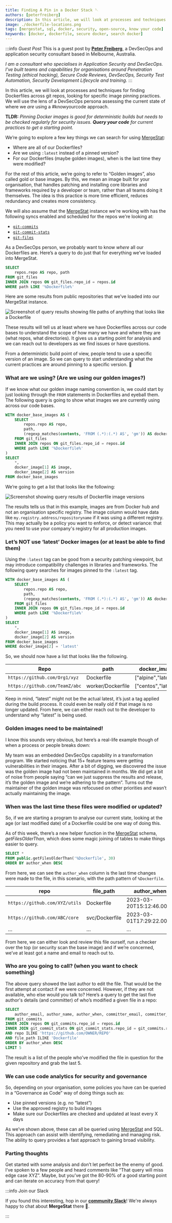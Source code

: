 ```yaml
---
title: Finding A Pin in a Docker Stack 🪡
authors: [peterfreiberg]
description: In this article, we will look at processes and techniques for finding `Dockerfile`s across git repos, looking for specific image pinning practices. We will use the lens of a DevSecOps persona assessing the current state of where we are using a know-your-code approach.
image: ./dockerfile-locations.png
tags: [mergestat, sql, docker, security, open-source, know your code]
keywords: [docker, dockerfile, secure docker, search docker]
---
```


:::info *Guest Post*
This is a guest post by [**Peter Freiberg**](https://www.linkedin.com/in/peterfreiberg/), a DevSecOps and application security consultant based in Melbourne, Australia.

*I am a consultant who specialises in Application Security and DevSecOps. I've built teams and capabilities for organisations around Penetration Testing (ethical hacking), Secure Code Reviews, DevSecOps, Security Test Automation, Security Development Lifecycle and training.*
:::

In this article, we will look at processes and techniques for finding Dockerfiles across git repos, looking for specific image pinning practices.
We will use the lens of a DevSecOps persona assessing the current state of where we *are* using a #knowyourcode approach.

**TLDR:**
*Pinning Docker images is good for deterministic builds but needs to be checked regularly for security issues. **Query your code** for current practices to get a starting point.*

We’re going to explore a few key things we can search for using [MergeStat](https://github.com/mergestat/mergestat):

- Where are all of our Dockerfiles?
- Are we using `:latest` instead of a pinned version?
- For our Dockerfiles (maybe golden images), when is the last time they were modified?

For the rest of this article, we’re going to refer to “Golden images”, also called gold or base images.
By this, we mean an image built for your organisation, that handles patching and installing core libraries and frameworks required by a developer or team, rather than all teams doing it themselves.
The idea is this practice is more time efficient, reduces redundancy and creates more consistency.

We will also assume that the [MergeStat](https://github.com/mergestat/mergestat) instance we're working with has the following syncs enabled and scheduled for the repos we're looking at:

- [`git-commits`](https://github.com/mergestat/syncs/tree/main/syncs/git-commits)
- [`git-commit-stats`](https://github.com/mergestat/syncs/tree/main/syncs/git-commit-stats)
- [`git-files`](https://github.com/mergestat/syncs/tree/main/syncs/git-files)

As a DevSecOps person, we probably want to know *where* all our Dockerfiles are.
Here’s a query to do just that for everything we’ve loaded into MergeStat. 

```sql
SELECT
    repos.repo AS repo, path
FROM git_files
INNER JOIN repos ON git_files.repo_id = repos.id
WHERE path LIKE '%Dockerfile%'
```

Here are some results from public repositories that we’ve loaded into our MergeStat instance. 

![Screenshot of query results showing file paths of anything that looks like a Dockerfile](dockerfile-locations.png)

These results will tell us at least where we have Dockerfiles across our code bases to understand the scope of how many we have and where they are (what repos, what directories).
It gives us a starting point for analysis and we can reach out to developers as we find issues or have questions.

From a deterministic build point of view, people tend to use a specific version of an image.
So we can query to start understanding what the current practices are around pinning to a specific version. 📌

### What are we using? (Are we using our golden images?)

If we know what our golden image naming convention is, we could start by just looking through the `FROM` statements in Dockerfiles and eyeball them.
The following query is going to show what images we are currently using across our code bases. 

```sql
WITH docker_base_images AS (
    SELECT
        repos.repo AS repo,
        path,
        (regexp_matches(contents, 'FROM (.*):(.*) AS', 'gm')) AS docker_image
    FROM git_files
    INNER JOIN repos ON git_files.repo_id = repos.id
    WHERE path LIKE '%Dockerfile%'
)
SELECT
    *,
    docker_image[1] AS image,
    docker_image[2] AS version
FROM docker_base_images
```

We’re going to get a list that looks like the following:

![Screenshot showing query results of Dockerfile image versions](dockerfile-from-clauses.png)

The results tells us that in this example, images are from Docker hub and not an organisation specific registry.
The image column would have data like `my.registry.address/repositoryname` if it was using a different registry.
This may actually be a policy you want to enforce, or detect variance: that you need to use your company's registry for all production images.

### Let’s NOT use ‘latest’ Docker images (or at least be able to find them)

Using the `:latest` tag can be good from a security patching viewpoint, but may introduce compatibility challenges in libraries and frameworks.
The following query searches for images pinned to the `:latest` tag.

```sql
WITH docker_base_images AS (
    SELECT
        repos.repo AS repo,
        path,
        (regexp_matches(contents, 'FROM (.*):(.*) AS', 'gm')) AS docker_image
    FROM git_files
    INNER JOIN repos ON git_files.repo_id = repos.id
    WHERE path LIKE '%Dockerfile%'
)
SELECT
    *,
    docker_image[1] AS image,
    docker_image[2] AS version
FROM docker_base_images
WHERE docker_image[2] = 'latest'
```

So, we should now have a list that looks like the following. 

| Repo | path | docker_image | image | version |
| --- | --- | --- | --- | --- |
| `https://github.com/Org1/xyz` | Dockerfile | ["alpine","latest"] | alpine | latest |
| `https://github.com/TeamZ/abc` | worker/Dockerfile | ["centos","latest"] | centos | latest |

Keep in mind, “latest” might not be the actual latest, it’s just a tag applied during the build process. It could even be really old if that image is no longer updated. From here, we can either reach out to the developer to understand why “latest” is being used.

### Golden images need to be maintained!

I know this sounds very obvious, but here’s a real-life example though of when a process or people breaks down:

My team was an embedded DevSecOps capability in a transformation program. We started noticing that 15+ feature teams were getting vulnerabilities in their images. After a bit of digging, we discovered the issue was the golden image had not been maintained in months. We did get a bit of noise from people saying “can we just suppress the results and release, it’s the golden image and we’re adhering to the pattern”. Turns out the maintainer of the golden image was refocused on other priorities and wasn’t actually maintaining the image. 

### When was the last time these files were modified or updated?

So, if we are starting a program to analyse our current state, looking at the age (or last modified date) of a Dockerfile could be one way of doing this. 

As of this week, there’s a new helper function in the [MergeStat](https://github.com/mergestat/mergestat) schema, *getFilesOlderThan*, which does some magic joining of tables to make things easier to query.

```sql
SELECT * 
FROM public.getFilesOlderThan('%Dockerfile', 30)
ORDER BY author_when DESC
```

From here, we can see the `author_when` column is the last time changes were made to the file, in this scenario, with the path pattern of `%Dockerfile`.

| repo | file_path | author_when | author_name | author_email | hash |
| --- | --- | --- | --- | --- | --- |
| `https://github.com/XYZ/utils` | Dockerfile | 2023-03-20T15:12:46.000Z | Bob Smith | bob@XYZ.com | sd8f67z8xvc7 |
| `https://github.com/ABC/core` | svc/Dockerfile | 2023-03-01T17:29:22.000Z | Alice Sharma | alice@ABC.COM | 98sa7s9fd32 |
| … | … | … | … | … | … |

From here, we can either look and review this file ourself, run a checker over the top (or security scan the base image) and if we’re concerned, we’ve at least got a name and email to reach out to. 

### Who are you going to call? (when you want to check something)

The above query showed the last author to edit the file. That would be the first attempt at contact if we were concerned. However, if they are not available, who else would you talk to? Here’s a query to get the last five author's details (and committer) of who’s modified a given file in a repo:

```sql
SELECT
    author_email, author_name, author_when, committer_email, committer_name, repo, file_path
FROM git_commits
INNER JOIN repos ON git_commits.repo_id = repos.id 
INNER JOIN git_commit_stats ON git_commit_stats.repo_id = git_commits.repo_id AND git_commit_stats.commit_hash = git_commits.hash AND parents < 2
AND repo ILIKE 'https://github.com/OWNER/REPO'
AND file_path ILIKE 'Dockerfile'
ORDER BY author_when DESC
LIMIT 5
```

The result is a list of the people who’ve modified the file in question for the given repository and grab the last 5. 

### We can use code analytics for security and governance

So, depending on your organisation, some policies you have can be queried in a “Governance as Code” way of doing things such as:

- Use pinned versions (e.g. no “latest”)
- Use the approved registry to build images
- Make sure our Dockerfiles are checked and updated at least every X days

As we’ve shown above, these can all be queried using [MergeStat](https://www.mergestat.com/) and SQL.
This approach can assist with identifying, remediating and managing risk.
The ability to query provides a fast approach to gaining broad visibility.

### Parting thoughts

Get started with some analysis and don’t let perfect be the enemy of good. I’ve spoken to a few people and heard comments like “That query will miss edge case XYZ”. Maybe, but you’ve got the 80-90% of a good starting point and can iterate on accuracy from that query!


:::info Join our Slack

If you found this interesting, hop in our [**community Slack**](https://join.slack.com/t/mergestatcommunity/shared_invite/zt-xvvtvcz9-w3JJVIdhLgEWrVrKKNXOYg)! We're always happy to chat about **MergeStat** there 🎉.

:::